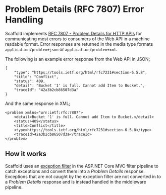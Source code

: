 # Problem Details (RFC 7807) Error Handling #

Scaffold implements [RFC 7807 - Problem Details for HTTP APIs](https://tools.ietf.org/html/rfc7807) for communicating most errors to consumers of the Web API in a machine readable format. Error responses are returned in the media type formats `application/problem+json` or `application/problem+xml`.

The following is an example error response from the Web API in JSON;

```
{
    "type": "https://tools.ietf.org/html/rfc7231#section-6.5.8",
    "title": "Conflict",
    "status": 409,
    "detail": "Bucket '1' is full. Cannot add Item to Bucket.",
    "traceId": "42a3b2cb86507d3a"
}
```

And the same response in XML;

```
<problem xmlns="urn:ietf:rfc:7807">
    <detail>Bucket '1' is full. Cannot add Item to Bucket.</detail>
    <status>409</status>
    <title>Conflict</title>
    <type>https://tools.ietf.org/html/rfc7231#section-6.5.8</type>
    <traceId>42a3b2cb86507d3a</traceId>
</problem>
```

## How it works ##

Scaffold uses an [exception filter](../Sources/Scaffold.WebApi/Filters/ExceptionFilter.cs) in the ASP.NET Core MVC filter pipeline to catch exceptions and convert them into a *Problem Details* response. Exceptions that are not caught by the exception filter are not converted in to a *Problem Details* response and is instead handled in the middleware pipeline.
